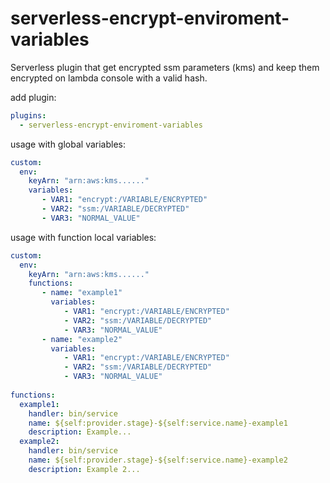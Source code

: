 # serverless-encrypt-enviroment-variables
Serverless plugin that get encrypted ssm parameters (kms) and keep them encrypted on lambda console with a valid hash.

add plugin:

```yaml
plugins:
  - serverless-encrypt-enviroment-variables
``` 

usage with global variables:
```yaml
custom:
  env:
    keyArn: "arn:aws:kms......"
    variables:
       - VAR1: "encrypt:/VARIABLE/ENCRYPTED"
       - VAR2: "ssm:/VARIABLE/DECRYPTED"
       - VAR3: "NORMAL_VALUE"   
```

usage with function local variables:
```yaml
custom:
  env:
    keyArn: "arn:aws:kms......"
    functions:
       - name: "example1"
         variables:
            - VAR1: "encrypt:/VARIABLE/ENCRYPTED"
            - VAR2: "ssm:/VARIABLE/DECRYPTED"
            - VAR3: "NORMAL_VALUE"
       - name: "example2"
         variables:
            - VAR1: "encrypt:/VARIABLE/ENCRYPTED"
            - VAR2: "ssm:/VARIABLE/DECRYPTED"
            - VAR3: "NORMAL_VALUE"
              
functions:
  example1:
    handler: bin/service
    name: ${self:provider.stage}-${self:service.name}-example1
    description: Example...
  example2:
    handler: bin/service
    name: ${self:provider.stage}-${self:service.name}-example2
    description: Example 2...         
```
